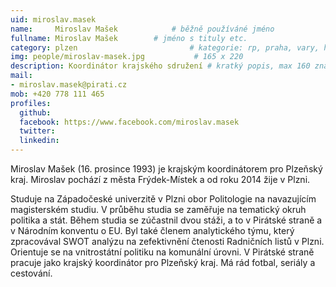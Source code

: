 ```yaml
---
uid: miroslav.masek
name:     Miroslav Mašek      		# běžně používáné jméno
fullname: Miroslav Mašek  		# jméno s tituly etc.
category: plzen                 		# kategorie: rp, praha, vary, hradec, jmk, senat
img: people/miroslav-masek.jpg           # 165 x 220
description: Koordinátor krajského sdružení # kratký popis, max 160 znaků
mail:
- miroslav.masek@pirati.cz
mob: +420 778 111 465
profiles:
  github: 
  facebook: https://www.facebook.com/miroslav.masek				
  twitter:
  linkedin: 
---
```


Miroslav Mašek (16. prosince 1993) je krajským koordinátorem pro Plzeňský kraj. Miroslav pochází z města Frýdek-Místek a od roku 2014 žije v Plzni.

Studuje na Západočeské univerzitě v Plzni obor Politologie na navazujícím magisterském studiu. V průběhu studia se zaměřuje na tematický okruh politika a stát. Během studia se zúčastnil dvou stáži, a to v Pirátské straně a v Národním konventu o EU. Byl také členem analytického týmu, který zpracovával SWOT analýzu na zefektivnění čtenosti Radničních listů v Plzni. Orientuje se na vnitrostátní politiku na komunální úrovni. V Pirátské straně pracuje jako krajský koordinátor pro Plzeňský kraj. Má rád fotbal, seriály a cestování.
